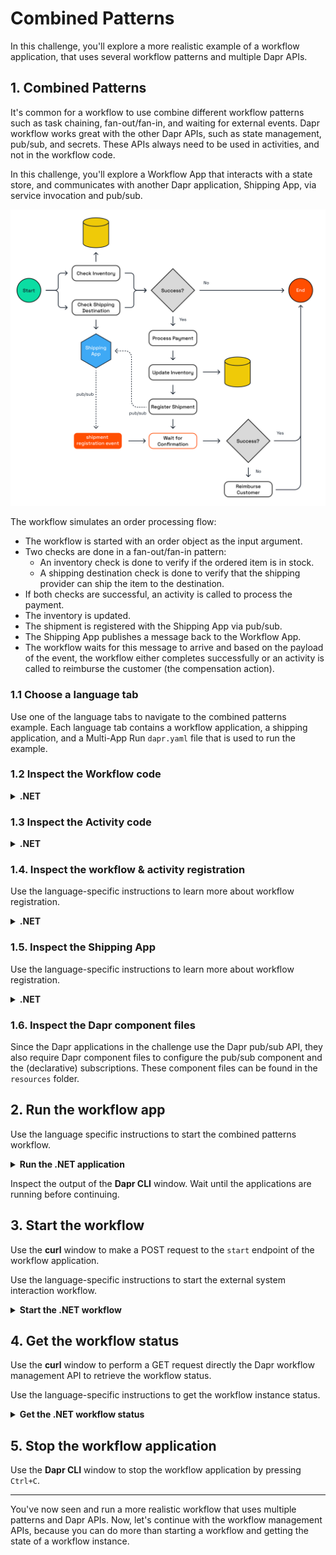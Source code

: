 # Combined Patterns

In this challenge, you'll explore a more realistic example of a workflow application, that uses several workflow patterns and multiple Dapr APIs.

## 1. Combined Patterns

It's common for a workflow to use combine different workflow patterns such as task chaining, fan-out/fan-in, and waiting for external events. Dapr workflow works great with the other Dapr APIs, such as state management, pub/sub, and secrets. These APIs always need to be used in activities, and not in the workflow code.

In this challenge, you'll explore a Workflow App that interacts with a state store, and communicates with another Dapr application, Shipping App, via service invocation and pub/sub.

![Combined patterns](images/dapr-uni-wf-combined-patterns-demo-v1.png)

The workflow simulates an order processing flow:

- The workflow is started with an order object as the input argument.
- Two checks are done in a fan-out/fan-in pattern:
  - An inventory check is done to verify if the ordered item is in stock.
  - A shipping destination check is done to verify that the shipping provider can ship the item to the destination.
- If both checks are successful, an activity is called to process the payment.
- The inventory is updated.
- The shipment is registered with the Shipping App via pub/sub.
- The Shipping App publishes a message back to the Workflow App.
- The workflow waits for this message to arrive and based on the payload of the event, the workflow either completes successfully or an activity is called to reimburse the customer (the compensation action).

### 1.1 Choose a language tab

Use one of the language tabs to navigate to the combined patterns example. Each language tab contains a workflow application, a shipping application, and a Multi-App Run `dapr.yaml` file that is used to run the example.

### 1.2 Inspect the Workflow code

<details>
   <summary><b>.NET</b></summary>

Open the `OrderWorkflow.cs` file located in the `WorkflowApp` folder. This file contains the workflow code.

</details>

### 1.3 Inspect the Activity code

<details>
   <summary><b>.NET</b></summary>

The activity definitions are located in the `WorkflowApp/Activities` folder. The activities are:

- `CheckInventory`: checks if the item is in stock. This activity uses the Dapr state management API to check the inventory.
- `CheckShippingDestination`: checks if the item can be shipped to the destination. This activity uses the Dapr service invocation API to call the `checkDestination` method on the Shipping App.
- `ProcessPayment`: simulates a payment process. This activity only logs the input and returns a success message.
- `UpdateInventory`: updates the inventory. This activity uses the Dapr state management API to update inventory.
- `RegisterShipment`: registers the shipment with the Shipping App. This activity uses the Dapr pub/sub API to publish a message to the `shipment-registration-events` topic.
- `ReimburseCustomer`: simulates a reimbursement for the customer. This activity only logs the input and returns a success message.

</details>

### 1.4. Inspect the workflow & activity registration

Use the language-specific instructions to learn more about workflow registration.

<details>
   <summary><b>.NET</b></summary>

Locate the `Program.cs` file in the `WorkflowApp` folder. This file contains the code to register the workflows and activities using the `AddDaprWorkflow()` extension method.

Th WorkflowApp has the following HTTP endpoints:

- `start`, a POST endpoint that is used to start the workflow, and accepts an array of string as the input.
- `shipmentRegistered`, a POST endpoint that is used to receive the shipment registration event from the Shipping App sent via pub/sub messaging. This endpoint uses the `DaprWorkflowClient` to raise an external event to the workflow instance with the shipment registration status.

</details>

### 1.5. Inspect the Shipping App

Use the language-specific instructions to learn more about workflow registration.

<details>
   <summary><b>.NET</b></summary>

Locate the `Program.cs` file in the `ShippingApp` folder. This file contains the following HTTP endpoints:

- `checkDestination`, a POST endpoint that that simulates a check if the shipper can ship to the destination. This endpoint is called by the `CheckShippingDestination` activity via service invocation. This method always returns a success message.
- `registerShipment`, a POST endpoint that is used to simulate the registration of a new shipment. This endpoint is handling messages for the subscription of the `shipment-registration-events` topic (published by the WorkflowApp). The method publishes a success status message to the `shipment-registration-confirmed-events` topic as long the order ID is not empty. This is because the order ID is used as the workflow instance ID, and the subscriber to this topic (`shipmentRegistered` method in the WorkflowApp)) needs the workflow instance ID to raise an event to that workflow instance.

</details>

### 1.6. Inspect the Dapr component files

Since the Dapr applications in the challenge use the Dapr pub/sub API, they also require Dapr component files to configure the pub/sub component and the (declarative) subscriptions. These component files can be found in the `resources` folder.

## 2. Run the workflow app

Use the language specific instructions to start the combined patterns workflow.

<details>
   <summary><b>Run the .NET application</b></summary>

Use the **Dapr CLI** window to run the commands.

Navigate to the *csharp/combined-patterns* folder:

```bash
cd csharp/combined-patterns
```

Install the dependencies and build the projects:

```bash
dotnet build ShippingApp
dotnet build WorkflowApp
```

Run the applications using the Dapr CLI:

```bash
dapr run -f .
```

</details>

Inspect the output of the **Dapr CLI** window. Wait until the applications are running before continuing.

## 3. Start the workflow

Use the **curl** window to make a POST request to the `start` endpoint of the workflow application.

Use the language-specific instructions to start the external system interaction workflow.

<details>
   <summary><b>Start the .NET workflow</b></summary>

In the **curl** window, run the following command to start the workflow:

```curl
curl -i --request POST \
   --url http://localhost:5260/start \
   --header 'content-type: application/json' \
   --data '{"id": "b0d38481-5547-411e-ae7b-255761cce17a","orderItem" : {"productId": "RBD001","productName": "Rubber Duck","quantity": 10,"totalPrice": 15.00},"customerInfo" : {"id" : "Customer1","country" : "The Netherlands"}}'
```

Expected output:

```text
HTTP/1.1 202 Accepted
Content-Length: 0
Date: Wed, 23 Apr 2025 12:08:02 GMT
Server: Kestrel
Location: b0d38481-5547-411e-ae7b-255761cce17a
```

The **Dapr CLI** window should contain these application log statements:

```text
== APP - order-workflow == CheckInventory: Received input: OrderItem { ProductId = RBD001, ProductName = Rubber Duck, Quantity = 10, TotalPrice = 15.00 }.
== APP - order-workflow == CheckShippingDestination: Received input: Order { Id = 06d49c54-bf65-427b-90d1-730987e96e61, OrderItem = OrderItem { ProductId = RBD001, ProductName = Rubber Duck, Quantity = 10, TotalPrice = 15.00 }, CustomerInfo = CustomerInfo { Id = Customer1, Country = The Netherlands } }.
== APP - shipping == checkDestination: Received input: Order { Id = 06d49c54-bf65-427b-90d1-730987e96e61, OrderItem = OrderItem { ProductId = RBD001, ProductName = Rubber Duck, Quantity = 10, TotalPrice = 15.00 }, CustomerInfo = CustomerInfo { Id = Customer1, Country = The Netherlands } }.
== APP - order-workflow == ProcessPayment: Received input: Order { Id = 06d49c54-bf65-427b-90d1-730987e96e61, OrderItem = OrderItem { ProductId = RBD001, ProductName = Rubber Duck, Quantity = 10, TotalPrice = 15.00 }, CustomerInfo = CustomerInfo { Id = Customer1, Country = The Netherlands } }.
== APP - order-workflow == UpdateInventory: Received input: OrderItem { ProductId = RBD001, ProductName = Rubber Duck, Quantity = 10, TotalPrice = 15.00 }.
== APP - order-workflow == RegisterShipment: Received input: Order { Id = 06d49c54-bf65-427b-90d1-730987e96e61, OrderItem = OrderItem { ProductId = RBD001, ProductName = Rubber Duck, Quantity = 10, TotalPrice = 15.00 }, CustomerInfo = CustomerInfo { Id = Customer1, Country = The Netherlands } }.
== APP - shipping == registerShipment: Received input: Order { Id = 06d49c54-bf65-427b-90d1-730987e96e61, OrderItem = OrderItem { ProductId = RBD001, ProductName = Rubber Duck, Quantity = 10, TotalPrice = 15.00 }, CustomerInfo = CustomerInfo { Id = Customer1, Country = The Netherlands } }.
== APP - order-workflow == Shipment registered for order ShipmentRegistrationStatus { OrderId = 06d49c54-bf65-427b-90d1-730987e96e61, IsSuccess = True, Message = }
```

> [!NOTE]
> The order of the log statements may vary, as the child workflows are executed in parallel.

</details>

## 4. Get the workflow status

Use the **curl** window to perform a GET request directly the Dapr workflow management API to retrieve the workflow status.

Use the language-specific instructions to get the workflow instance status.

<details>
   <summary><b>Get the .NET workflow status</b></summary>

Use the **curl** window to make a GET request to get the status of a workflow instance:

```curl
curl --request GET --url http://localhost:3560/v1.0/workflows/dapr/<INSTANCEID>
```

Where `<INSTANCEID>` is the workflow instance ID you received in the `Location` header in the previous step.

Expected output:

```json
{
   "instanceID":"b0d38481-5547-411e-ae7b-255761cce17a",
   "workflowName":"OrderWorkflow",
   "createdAt":"2025-04-23T12:08:02.625836530Z",
   "lastUpdatedAt":"2025-04-23T12:08:03.149685594Z",
   "runtimeStatus":"COMPLETED",
   "properties":{
      "dapr.workflow.input":"{\"Id\":\"b0d38481-5547-411e-ae7b-255761cce17a\",\"OrderItem\":{\"ProductId\":\"RBD001\",\"ProductName\":\"Rubber Duck\",\"Quantity\":10,\"TotalPrice\":15.00},\"CustomerInfo\":{\"Id\":\"Customer1\",\"Country\":\"The Netherlands\"}}",
      "dapr.workflow.output":"{\"IsSuccess\":true,\"Message\":\"Order b0d38481-5547-411e-ae7b-255761cce17a processed successfully.\"}"
   }
}
```

</details>

## 5. Stop the workflow application

Use the **Dapr CLI** window to stop the workflow application by pressing `Ctrl+C`.

---

You've now seen and run a more realistic workflow that uses multiple patterns and Dapr APIs. Now, let's continue with the workflow management APIs, because you can do more than starting a workflow and getting the state of a workflow instance.
